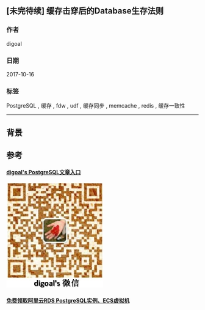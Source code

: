 ## [未完待续] 缓存击穿后的Database生存法则
                       
### 作者      
digoal      
      
### 日期       
2017-10-16      
        
### 标签      
PostgreSQL , 缓存 , fdw , udf , 缓存同步 , memcache , redis , 缓存一致性       
                  
----                  
                   
## 背景   


## 参考


  
  
  
  
  
  
  
  
  
  
  
  
  
  
  
#### [digoal's PostgreSQL文章入口](https://github.com/digoal/blog/blob/master/README.md "22709685feb7cab07d30f30387f0a9ae")
  
  
![digoal's weixin](../pic/digoal_weixin.jpg "f7ad92eeba24523fd47a6e1a0e691b59")
  
  
  
  
  
  
  
  
#### [免费领取阿里云RDS PostgreSQL实例、ECS虚拟机](https://www.aliyun.com/database/postgresqlactivity "57258f76c37864c6e6d23383d05714ea")
  
